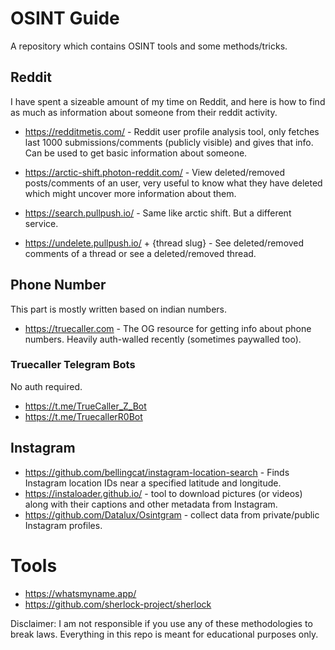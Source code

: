 # OSINT Guide

A repository which contains OSINT tools and some methods/tricks.

## Reddit 

I have spent a sizeable amount of my time on Reddit, and here is how to find as much as information about someone from their reddit activity.

- https://redditmetis.com/ - Reddit user profile analysis tool, only fetches last 1000 submissions/comments (publicly visible) and gives that info. Can be used to get basic information about someone.

- https://arctic-shift.photon-reddit.com/ - View deleted/removed posts/comments of an user, very useful to know what they have deleted which might uncover more information about them.

- https://search.pullpush.io/ - Same like arctic shift. But a different service.

- https://undelete.pullpush.io/ + {thread slug} - See deleted/removed comments of a thread or see a deleted/removed thread.

## Phone Number

This part is mostly written based on indian numbers.

- https://truecaller.com - The OG resource for getting info about phone numbers. Heavily auth-walled recently (sometimes paywalled too).

### Truecaller Telegram Bots

No auth required.

- https://t.me/TrueCaller_Z_Bot
- https://t.me/TruecallerR0Bot


## Instagram
- https://github.com/bellingcat/instagram-location-search - Finds Instagram location IDs near a specified latitude and longitude.
- https://instaloader.github.io/ - tool to download pictures (or videos) along with their captions and other metadata from Instagram.
- https://github.com/Datalux/Osintgram - collect data from private/public Instagram profiles.

# Tools

- https://whatsmyname.app/
- https://github.com/sherlock-project/sherlock

Disclaimer: I am not responsible if you use any of these methodologies to break laws. Everything in this repo is meant for educational purposes only.
